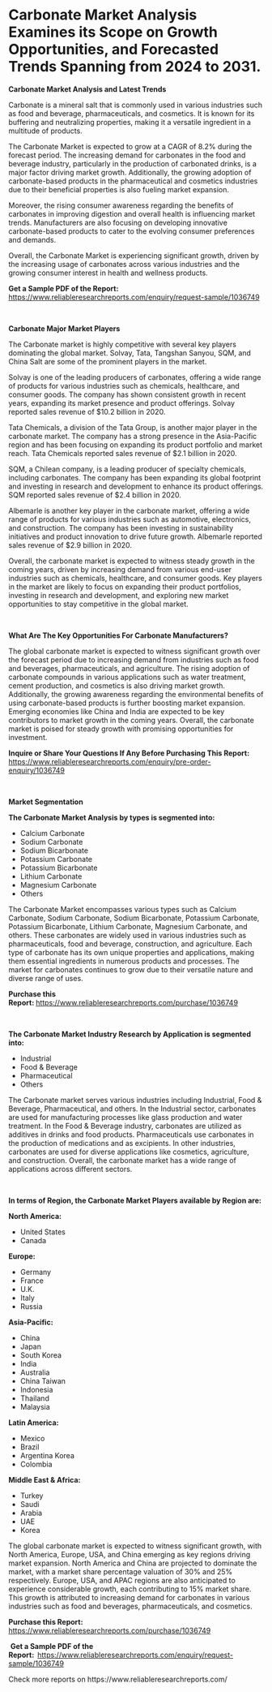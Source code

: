 <p><h1>Carbonate Market Analysis Examines its Scope on Growth Opportunities, and Forecasted Trends Spanning from 2024 to 2031.</h1></p><p><strong>Carbonate Market Analysis and Latest Trends</strong></p>
<p><p>Carbonate is a mineral salt that is commonly used in various industries such as food and beverage, pharmaceuticals, and cosmetics. It is known for its buffering and neutralizing properties, making it a versatile ingredient in a multitude of products.</p><p>The Carbonate Market is expected to grow at a CAGR of 8.2% during the forecast period. The increasing demand for carbonates in the food and beverage industry, particularly in the production of carbonated drinks, is a major factor driving market growth. Additionally, the growing adoption of carbonate-based products in the pharmaceutical and cosmetics industries due to their beneficial properties is also fueling market expansion.</p><p>Moreover, the rising consumer awareness regarding the benefits of carbonates in improving digestion and overall health is influencing market trends. Manufacturers are also focusing on developing innovative carbonate-based products to cater to the evolving consumer preferences and demands.</p><p>Overall, the Carbonate Market is experiencing significant growth, driven by the increasing usage of carbonates across various industries and the growing consumer interest in health and wellness products.</p></p>
<p><strong>Get a Sample PDF of the Report:&nbsp;</strong> <a href="https://www.reliableresearchreports.com/enquiry/request-sample/1036749">https://www.reliableresearchreports.com/enquiry/request-sample/1036749</a></p>
<p>&nbsp;</p>
<p><strong>Carbonate Major Market Players</strong></p>
<p><p>The Carbonate market is highly competitive with several key players dominating the global market. Solvay, Tata, Tangshan Sanyou, SQM, and China Salt are some of the prominent players in the market. </p><p>Solvay is one of the leading producers of carbonates, offering a wide range of products for various industries such as chemicals, healthcare, and consumer goods. The company has shown consistent growth in recent years, expanding its market presence and product offerings. Solvay reported sales revenue of $10.2 billion in 2020.</p><p>Tata Chemicals, a division of the Tata Group, is another major player in the carbonate market. The company has a strong presence in the Asia-Pacific region and has been focusing on expanding its product portfolio and market reach. Tata Chemicals reported sales revenue of $2.1 billion in 2020.</p><p>SQM, a Chilean company, is a leading producer of specialty chemicals, including carbonates. The company has been expanding its global footprint and investing in research and development to enhance its product offerings. SQM reported sales revenue of $2.4 billion in 2020.</p><p>Albemarle is another key player in the carbonate market, offering a wide range of products for various industries such as automotive, electronics, and construction. The company has been investing in sustainability initiatives and product innovation to drive future growth. Albemarle reported sales revenue of $2.9 billion in 2020.</p><p>Overall, the carbonate market is expected to witness steady growth in the coming years, driven by increasing demand from various end-user industries such as chemicals, healthcare, and consumer goods. Key players in the market are likely to focus on expanding their product portfolios, investing in research and development, and exploring new market opportunities to stay competitive in the global market.</p></p>
<p>&nbsp;</p>
<p><strong>What Are The Key Opportunities For Carbonate Manufacturers?</strong></p>
<p><p>The global carbonate market is expected to witness significant growth over the forecast period due to increasing demand from industries such as food and beverages, pharmaceuticals, and agriculture. The rising adoption of carbonate compounds in various applications such as water treatment, cement production, and cosmetics is also driving market growth. Additionally, the growing awareness regarding the environmental benefits of using carbonate-based products is further boosting market expansion. Emerging economies like China and India are expected to be key contributors to market growth in the coming years. Overall, the carbonate market is poised for steady growth with promising opportunities for investment.</p></p>
<p><strong>Inquire or Share Your Questions If Any Before Purchasing This Report:</strong> <a href="https://www.reliableresearchreports.com/enquiry/pre-order-enquiry/1036749">https://www.reliableresearchreports.com/enquiry/pre-order-enquiry/1036749</a></p>
<p>&nbsp;</p>
<p><strong>Market Segmentation</strong></p>
<p><strong>The Carbonate Market Analysis by types is segmented into:</strong></p>
<p><ul><li>Calcium Carbonate</li><li>Sodium Carbonate</li><li>Sodium Bicarbonate</li><li>Potassium Carbonate</li><li>Potassium Bicarbonate</li><li>Lithium Carbonate</li><li>Magnesium Carbonate</li><li>Others</li></ul></p>
<p><p>The Carbonate Market encompasses various types such as Calcium Carbonate, Sodium Carbonate, Sodium Bicarbonate, Potassium Carbonate, Potassium Bicarbonate, Lithium Carbonate, Magnesium Carbonate, and others. These carbonates are widely used in various industries such as pharmaceuticals, food and beverage, construction, and agriculture. Each type of carbonate has its own unique properties and applications, making them essential ingredients in numerous products and processes. The market for carbonates continues to grow due to their versatile nature and diverse range of uses.</p></p>
<p><strong>Purchase this Report:&nbsp;</strong><a href="https://www.reliableresearchreports.com/purchase/1036749">https://www.reliableresearchreports.com/purchase/1036749</a></p>
<p>&nbsp;</p>
<p><strong>The Carbonate Market Industry Research by Application is segmented into:</strong></p>
<p><ul><li>Industrial</li><li>Food & Beverage</li><li>Pharmaceutical</li><li>Others</li></ul></p>
<p><p>The Carbonate market serves various industries including Industrial, Food & Beverage, Pharmaceutical, and others. In the Industrial sector, carbonates are used for manufacturing processes like glass production and water treatment. In the Food & Beverage industry, carbonates are utilized as additives in drinks and food products. Pharmaceuticals use carbonates in the production of medications and as excipients. In other industries, carbonates are used for diverse applications like cosmetics, agriculture, and construction. Overall, the carbonate market has a wide range of applications across different sectors.</p></p>
<p>&nbsp;</p>
<p><strong>In terms of Region, the Carbonate Market Players available by Region are:</strong></p>
<p>
    <p> <strong> North America: </strong>
        <ul>
            <li>United States</li>
            <li>Canada</li>
        </ul>
        </p> 
    <p> <strong> Europe: </strong>
        <ul>
            <li>Germany</li>
            <li>France</li>
            <li>U.K.</li>
            <li>Italy</li>
            <li>Russia</li>
        </ul>
        </p> 
    <p> <strong> Asia-Pacific: </strong>
        <ul>
            <li>China</li>
            <li>Japan</li>
            <li>South Korea</li>
            <li>India</li>
            <li>Australia</li>
            <li>China Taiwan</li>
            <li>Indonesia</li>
            <li>Thailand</li>
            <li>Malaysia</li>
        </ul>
        </p> 
    <p> <strong> Latin America: </strong>
        <ul>
            <li>Mexico</li>
            <li>Brazil</li>
            <li>Argentina Korea</li>
            <li>Colombia</li>
        </ul>
        </p> 
    <p> <strong> Middle East & Africa: </strong>
        <ul>
            <li>Turkey</li>
            <li>Saudi</li>
            <li>Arabia</li>
            <li>UAE</li>
            <li>Korea</li>
        </ul>
    </p>
    </p>
<p><p>The global carbonate market is expected to witness significant growth, with North America, Europe, USA, and China emerging as key regions driving market expansion. North America and China are projected to dominate the market, with a market share percentage valuation of 30% and 25% respectively. Europe, USA, and APAC regions are also anticipated to experience considerable growth, each contributing to 15% market share. This growth is attributed to increasing demand for carbonates in various industries such as food and beverages, pharmaceuticals, and cosmetics.</p></p>
<p><strong>Purchase this Report: </strong><a href="https://www.reliableresearchreports.com/purchase/1036749">https://www.reliableresearchreports.com/purchase/1036749</a></p>
<p>&nbsp;<strong>Get a Sample PDF of the Report:&nbsp;&nbsp;</strong><a href="https://www.reliableresearchreports.com/enquiry/request-sample/1036749">https://www.reliableresearchreports.com/enquiry/request-sample/1036749</a></p>
<p><strong></strong></p>
<p>Check more reports on https://www.reliableresearchreports.com/</p>